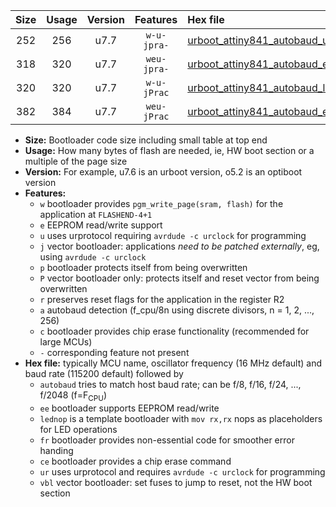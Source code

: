 |Size|Usage|Version|Features|Hex file|
|:-:|:-:|:-:|:-:|:--|
|252|256|u7.7|`w-u-jpra-`|[urboot_attiny841_autobaud_ur_vbl.hex](https://raw.githubusercontent.com/stefanrueger/urboot.hex/main/mcus/attiny841/autobaud/urboot_attiny841_autobaud_ur_vbl.hex)|
|318|320|u7.7|`weu-jpra-`|[urboot_attiny841_autobaud_ee_ur_vbl.hex](https://raw.githubusercontent.com/stefanrueger/urboot.hex/main/mcus/attiny841/autobaud/urboot_attiny841_autobaud_ee_ur_vbl.hex)|
|320|320|u7.7|`w-u-jPrac`|[urboot_attiny841_autobaud_lednop_fr_ce_ur_vbl.hex](https://raw.githubusercontent.com/stefanrueger/urboot.hex/main/mcus/attiny841/autobaud/urboot_attiny841_autobaud_lednop_fr_ce_ur_vbl.hex)|
|382|384|u7.7|`weu-jPrac`|[urboot_attiny841_autobaud_ee_lednop_fr_ce_ur_vbl.hex](https://raw.githubusercontent.com/stefanrueger/urboot.hex/main/mcus/attiny841/autobaud/urboot_attiny841_autobaud_ee_lednop_fr_ce_ur_vbl.hex)|

- **Size:** Bootloader code size including small table at top end
- **Usage:** How many bytes of flash are needed, ie, HW boot section or a multiple of the page size
- **Version:** For example, u7.6 is an urboot version, o5.2 is an optiboot version
- **Features:**
  + `w` bootloader provides `pgm_write_page(sram, flash)` for the application at `FLASHEND-4+1`
  + `e` EEPROM read/write support
  + `u` uses urprotocol requiring `avrdude -c urclock` for programming
  + `j` vector bootloader: applications *need to be patched externally*, eg, using `avrdude -c urclock`
  + `p` bootloader protects itself from being overwritten
  + `P` vector bootloader only: protects itself and reset vector from being overwritten
  + `r` preserves reset flags for the application in the register R2
  + `a` autobaud detection (f_cpu/8n using discrete divisors, n = 1, 2, ..., 256)
  + `c` bootloader provides chip erase functionality (recommended for large MCUs)
  + `-` corresponding feature not present
- **Hex file:** typically MCU name, oscillator frequency (16 MHz default) and baud rate (115200 default) followed by
  + `autobaud` tries to match host baud rate; can be f/8, f/16, f/24, ..., f/2048 (f=F<sub>CPU</sub>)
  + `ee` bootloader supports EEPROM read/write
  + `lednop` is a template bootloader with `mov rx,rx` nops as placeholders for LED operations
  + `fr` bootloader provides non-essential code for smoother error handing
  + `ce` bootloader provides a chip erase command
  + `ur` uses urprotocol and requires `avrdude -c urclock` for programming
  + `vbl` vector bootloader: set fuses to jump to reset, not the HW boot section
